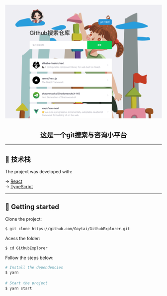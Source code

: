 <h1 align="center">
  <img src="/.github/capa.svg" alt="GitCat Logo"/>
</h1>

<h2 align="center">
  这是一个git搜索与咨询小平台<br>
</h2>


------------
<h2>🧪 技术栈</h2>

The project was developed with:

&rarr; <a href="https://reactjs.org">React</a> <br>
&rarr; <a href="https://www.typescriptlang.org/">TypeScript</a> <br>

------------
<h2>🔌 Getting started</h2>
Clone the project:

```bash
$ git clone https://github.com/Goytai/GithubExplorer.git
```

Acess the folder:

```bash
$ cd GithubExplorer
```

Follow the steps below:
```bash
# Install the dependencies
$ yarn

# Start the project
$ yarn start
```


